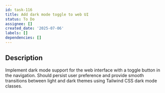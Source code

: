 ```yaml
---
id: task-116
title: Add dark mode toggle to web UI
status: To Do
assignee: []
created_date: '2025-07-06'
labels: []
dependencies: []
---
```


## Description

Implement dark mode support for the web interface with a toggle button in the navigation. Should persist user preference and provide smooth transitions between light and dark themes using Tailwind CSS dark mode classes.

